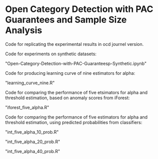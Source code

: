 # Open Category Detection with PAC Guarantees and Sample Size Analysis
Code for replicating the experimental results in ocd journel version.

Code for experiments on synthetic datasets:

"Open-Category-Detection-with-PAC-Guaranteesp-Synthetic.ipynb"

Code for producing learning curve of nine estimators for alpha:

"learning_curve_nine.R"

Code for comparing the performance of five etsimators for alpha and threshold estimation, based on anomaly scores from iForest:

"iforest_five_alpha.R"

Code for comparing the performance of five estimators for alpha and threshold estimation, using predicted probabilities from classifiers:

"int_five_alpha_10_prob.R"

"int_five_alpha_20_prob.R"

"int_five_alpha_40_prob.R"



